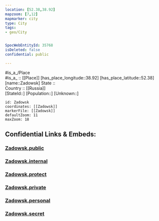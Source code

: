 ```yaml
---
location: [52.38,38.92] 
mapzoom: [7,12] 
mapmarker: city 
type: City
tags:
- geo/City


SpocWebEntityId: 35768
isDeleted: false
confidential: public

---
```

#is_a_/Place  
#is_a_ :: [[Place]] 
[has_place_longitude::38.92] 
[has_place_latitude::52.38] 
[name::Zadowsk] 
State ::  
Country :: [[Russia]]  
[StateId::] 
[Population::] 
[Unknown::] 


```leaflet
id: Zadowsk
coordinates: [[Zadowsk]] 
markerFile: [[Zadowsk]] 
defaultZoom: 11 
maxZoom: 18
```


## Confidential Links & Embeds: 

### [Zadowsk.public](/_public/\Earth\Continent\Europe\Europe~East\Russia\Russia~Central\Lipetsk_Oblast\CityZadowsk.public.md) 

### [Zadowsk.internal](/_internal/\Earth\Continent\Europe\Europe~East\Russia\Russia~Central\Lipetsk_Oblast\CityZadowsk.internal.md) 

### [Zadowsk.protect](/_protect/\Earth\Continent\Europe\Europe~East\Russia\Russia~Central\Lipetsk_Oblast\CityZadowsk.protect.md) 

### [Zadowsk.private](/_private/\Earth\Continent\Europe\Europe~East\Russia\Russia~Central\Lipetsk_Oblast\CityZadowsk.private.md) 

### [Zadowsk.personal](/_personal/\Earth\Continent\Europe\Europe~East\Russia\Russia~Central\Lipetsk_Oblast\CityZadowsk.personal.md) 

### [Zadowsk.secret](/_secret/\Earth\Continent\Europe\Europe~East\Russia\Russia~Central\Lipetsk_Oblast\CityZadowsk.secret.md)

